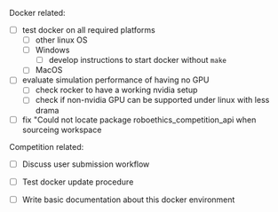 Docker related:
- [ ] test docker on all required platforms
    - [ ] other linux OS
    - [ ] Windows
        - [ ] develop instructions to start docker without `make`
    - [ ] MacOS
- [ ] evaluate simulation performance of having no GPU
    - [ ] check rocker to have a working nvidia setup
    - [ ] check if non-nvidia GPU can be supported under linux with less drama
- [ ] fix "Could not locate package roboethics_competition_api when sourceing workspace

Competition related:
- [ ] Discuss user submission workflow
- [ ] Test docker update procedure
- [ ] Write basic documentation about this docker environment

